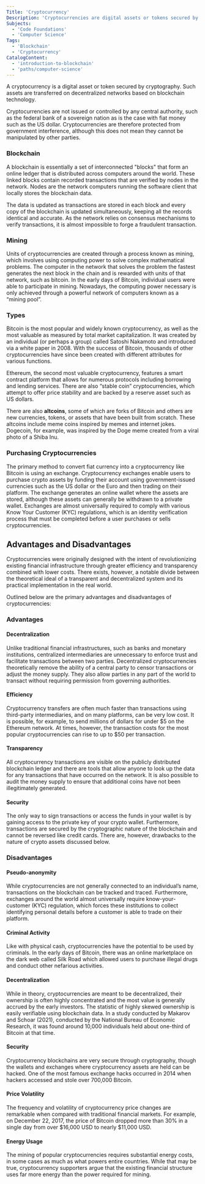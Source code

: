 ```yaml
---
Title: 'Cryptocurrency'
Description: 'Cryptocurrencies are digital assets or tokens secured by cryptography and transferred on decentralized networks based on blockchain technology.'
Subjects:
  - 'Code Foundations'
  - 'Computer Science'
Tags:
  - 'Blockchain'
  - 'Cryptocurrency'
CatalogContent:
  - 'introduction-to-blockchain'
  - 'paths/computer-science'
---
```


A cryptocurrency is a digital asset or token secured by cryptography. Such assets are transferred on decentralized networks based on blockchain technology.

Cryptocurrencies are not issued or controlled by any central authority, such as the federal bank of a sovereign nation as is the case with fiat money such as the US dollar. Cryptocurrencies are therefore protected from government interference, although this does not mean they cannot be manipulated by other parties.

### Blockchain

A blockchain is essentially a set of interconnected "blocks" that form an online ledger that is distributed across computers around the world. These linked blocks contain recorded transactions that are verified by nodes in the network. Nodes are the network computers running the software client that locally stores the blockchain data.

The data is updated as transactions are stored in each block and every copy of the blockchain is updated simultaneously, keeping all the records identical and accurate. As the network relies on consensus mechanisms to verify transactions, it is almost impossible to forge a fraudulent transaction.

### Mining

Units of cryptocurrencies are created through a process known as mining, which involves using computing power to solve complex mathematical problems. The computer in the network that solves the problem the fastest generates the next block in the chain and is rewarded with units of that network, such as bitcoin. In the early days of Bitcoin, individual users were able to participate in mining. Nowadays, the computing power necessary is only achieved through a powerful network of computers known as a “mining pool”.

### Types

Bitcoin is the most popular and widely known cryptocurrency, as well as the most valuable as measured by total market capitalization. It was created by an individual (or perhaps a group) called Satoshi Nakamoto and introduced via a white paper in 2008. With the success of Bitcoin, thousands of other cryptocurrencies have since been created with different attributes for various functions.

Ethereum, the second most valuable cryptocurrency, features a smart contract platform that allows for numerous protocols including borrowing and lending services. There are also “stable coin” cryptocurrencies, which attempt to offer price stability and are backed by a reserve asset such as US dollars.

There are also **altcoins**, some of which are forks of Bitcoin and others are new currencies, tokens, or assets that have been built from scratch. These altcoins include meme coins inspired by memes and internet jokes. Dogecoin, for example, was inspired by the Doge meme created from a viral photo of a Shiba Inu.

### Purchasing Cryptocurrencies

The primary method to convert fiat currency into a cryptocurrency like Bitcoin is using an exchange. Cryptocurrency exchanges enable users to purchase crypto assets by funding their account using government-issued currencies such as the US dollar or the Euro and then trading on their platform. The exchange generates an online wallet where the assets are stored, although these assets can generally be withdrawn to a private wallet. Exchanges are almost universally required to comply with various Know Your Customer (KYC) regulations, which is an identity verification process that must be completed before a user purchases or sells cryptocurrencies.

## Advantages and Disadvantages

Cryptocurrencies were originally designed with the intent of revolutionizing existing financial infrastructure through greater efficiency and transparency combined with lower costs. There exists, however, a notable divide between the theoretical ideal of a transparent and decentralized system and its practical implementation in the real world.

Outlined below are the primary advantages and disadvantages of cryptocurrencies:

### Advantages

#### Decentralization

Unlike traditional financial infrastructures, such as banks and monetary institutions, centralized intermediaries are unnecessary to enforce trust and facilitate transactions between two parties. Decentralized cryptocurrencies theoretically remove the ability of a central party to censor transactions or adjust the money supply. They also allow parties in any part of the world to transact without requiring permission from governing authorities.

#### Efficiency

Cryptocurrency transfers are often much faster than transactions using third-party intermediaries, and on many platforms, can be very low cost. It is possible, for example, to send millions of dollars for under $5 on the Ethereum network. At times, however, the transaction costs for the most popular cryptocurrencies can rise to up to $50 per transaction.

#### Transparency

All cryptocurrency transactions are visible on the publicly distributed blockchain ledger and there are tools that allow anyone to look up the data for any transactions that have occurred on the network. It is also possible to audit the money supply to ensure that additional coins have not been illegitimately generated.

#### Security

The only way to sign transactions or access the funds in your wallet is by gaining access to the private key of your crypto wallet. Furthermore, transactions are secured by the cryptographic nature of the blockchain and cannot be reversed like credit cards. There are, however, drawbacks to the nature of crypto assets discussed below.

### Disadvantages

#### Pseudo-anonymity

While cryptocurrencies are not generally connected to an individual’s name, transactions on the blockchain can be tracked and traced. Furthermore, exchanges around the world almost universally require know-your-customer (KYC) regulation, which forces these institutions to collect identifying personal details before a customer is able to trade on their platform.

#### Criminal Activity

Like with physical cash, cryptocurrencies have the potential to be used by criminals. In the early days of Bitcoin, there was an online marketplace on the dark web called Silk Road which allowed users to purchase illegal drugs and conduct other nefarious activities.

#### Decentralization

While in theory, cryptocurrencies are meant to be decentralized, their ownership is often highly concentrated and the most value is generally accrued by the early investors. The statistic of highly skewed ownership is easily verifiable using blockchain data. In a study conducted by Makarov and Schoar (2021), conducted by the National Bureau of Economic Research, it was found around 10,000 individuals held about one-third of Bitcoin at that time.

#### Security

Cryptocurrency blockchains are very secure through cryptography, though the wallets and exchanges where cryptocurrency assets are held can be hacked. One of the most famous exchange hacks occurred in 2014 when hackers accessed and stole over 700,000 Bitcoin.

#### Price Volatility

The frequency and volatility of cryptocurrency price changes are remarkable when compared with traditional financial markets. For example, on December 22, 2017, the price of Bitcoin dropped more than 30% in a single day from over $16,000 USD to nearly $11,000 USD.

#### Energy Usage

The mining of popular cryptocurrencies requires substantial energy costs, in some cases as much as what powers entire countries. While that may be true, cryptocurrency supporters argue that the existing financial structure uses far more energy than the power required for mining.
